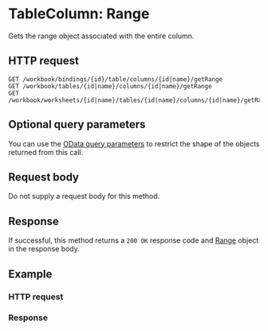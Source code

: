 # TableColumn: Range

Gets the range object associated with the entire column.
## HTTP request
```http
GET /workbook/bindings/{id}/table/columns/{id|name}/getRange
GET /workbook/tables/{id|name}/columns/{id|name}/getRange
GET /workbook/worksheets/{id|name}/tables/{id|name}/columns/{id|name}/getRange
```
## Optional query parameters
You can use the [OData query parameters](odata-optional-query-parameters.md) to restrict the shape of the objects returned from this call.

## Request body
Do not supply a request body for this method.


## Response
If successful, this method returns a `200 OK` response code and [Range](../resources/range.md) object in the response body.
## Example
### HTTP request
### Response
